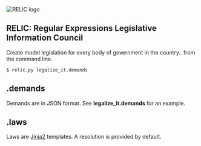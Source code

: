 ![RELIC logo](http://i.imgur.com/LpSHqP7.png)
## RELIC: Regular Expressions Legislative Information Council

Create model legislation for every body of government in the country.. from the command line.

    $ relic.py legalize_it.demands

## .demands

Demands are in JSON format. See **legalize_it.demands** for an example.

## .laws

Laws are [Jinja2](http://jinja.pocoo.org/docs/) templates. A resolution is provided by default.
